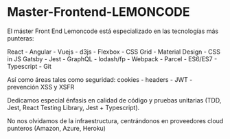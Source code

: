 # Master-Frontend-LEMONCODE

El máster Front End Lemoncode está especializado en las tecnologías más punteras:

React - Angular - Vuejs - d3js - Flexbox - CSS Grid - Material Design - CSS in JS
 Gatsby -  Jest - GraphQL - lodash/fp - Webpack - Parcel - ES6/ES7 - Typescript - Git
 

Así como áreas tales como seguridad: cookies - headers - JWT - prevención XSS y XSFR

Dedicamos especial énfasis en calidad de código y pruebas unitarias (TDD, Jest, React Testing Library, Jest + Typescript).

No nos olvidamos de la infraestructura, centrándonos en proveedores cloud punteros (Amazon, Azure, Heroku)
